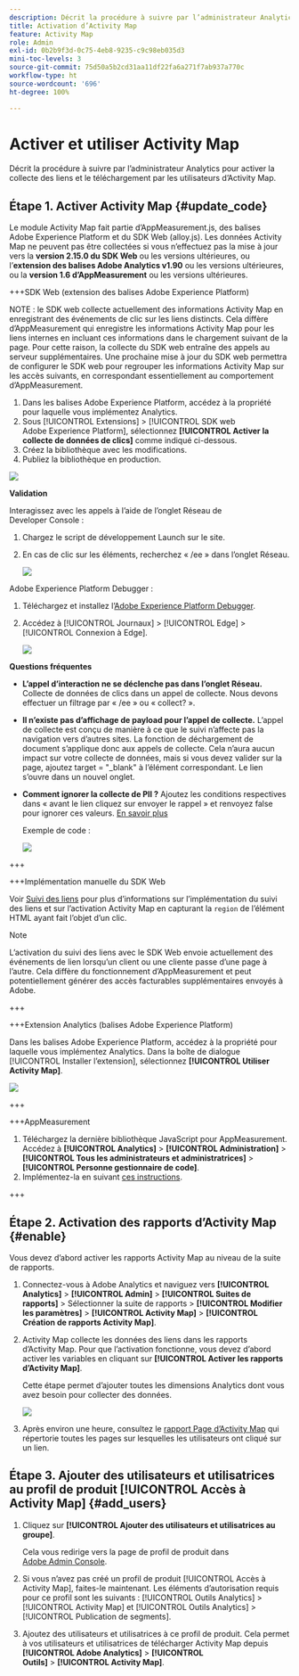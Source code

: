 ```yaml
---
description: Décrit la procédure à suivre par l’administrateur Analytics pour activer la collecte des liens et le téléchargement par les utilisateurs d’Activity Map.
title: Activation d’Activity Map
feature: Activity Map
role: Admin
exl-id: 0b2b9f3d-0c75-4eb8-9235-c9c98eb035d3
mini-toc-levels: 3
source-git-commit: 75d50a5b2cd31aa11df22fa6a271f7ab937a770c
workflow-type: ht
source-wordcount: '696'
ht-degree: 100%

---
```



# Activer et utiliser Activity Map

Décrit la procédure à suivre par l’administrateur Analytics pour activer la collecte des liens et le téléchargement par les utilisateurs d’Activity Map.

## Étape 1. Activer Activity Map {#update_code}

Le module Activity Map fait partie d’AppMeasurement.js, des balises Adobe Experience Platform et du SDK Web (alloy.js). Les données Activity Map ne peuvent pas être collectées si vous n’effectuez pas la mise à jour vers la **version 2.15.0 du SDK Web** ou les versions ultérieures, ou l’**extension des balises Adobe Analytics v1.90** ou les versions ultérieures, ou la **version 1.6 d’AppMeasurement** ou les versions ultérieures.

+++SDK Web (extension des balises Adobe Experience Platform)

NOTE : le SDK web collecte actuellement des informations Activity Map en enregistrant des événements de clic sur les liens distincts. Cela diffère d’AppMeasurement qui enregistre les informations Activity Map pour les liens internes en incluant ces informations dans le chargement suivant de la page. Pour cette raison, la collecte du SDK web entraîne des appels au serveur supplémentaires. Une prochaine mise à jour du SDK web permettra de configurer le SDK web pour regrouper les informations Activity Map sur les accès suivants, en correspondant essentiellement au comportement d’AppMeasurement.

1. Dans les balises Adobe Experience Platform, accédez à la propriété pour laquelle vous implémentez Analytics.
1. Sous [!UICONTROL Extensions] > [!UICONTROL SDK web Adobe Experience Platform], sélectionnez **[!UICONTROL Activer la collecte de données de clics]** comme indiqué ci-dessous.
1. Créez la bibliothèque avec les modifications.
1. Publiez la bibliothèque en production.

![](assets/web_sdk.png)

**Validation**

Interagissez avec les appels à l’aide de l’onglet Réseau de Developer Console :

1. Chargez le script de développement Launch sur le site.
1. En cas de clic sur les éléments, recherchez « /ee » dans l’onglet Réseau.

   ![](assets/validation1.png)

Adobe Experience Platform Debugger :

1. Téléchargez et installez l’[Adobe Experience Platform Debugger](https://chromewebstore.google.com/detail/adobe-experience-platform/bfnnokhpnncpkdmbokanobigaccjkpob).
1. Accédez à [!UICONTROL Journaux] > [!UICONTROL Edge] > [!UICONTROL Connexion à Edge].

   ![](assets/validation2.jpg)

**Questions fréquentes**

* **L’appel d’interaction ne se déclenche pas dans l’onglet Réseau.**
Collecte de données de clics dans un appel de collecte. Nous devons effectuer un filtrage par « /ee » ou « collect? ».

* **Il n’existe pas d’affichage de payload pour l’appel de collecte.**
L’appel de collecte est conçu de manière à ce que le suivi n’affecte pas la navigation vers d’autres sites. La fonction de déchargement de document s’applique donc aux appels de collecte. Cela n’aura aucun impact sur votre collecte de données, mais si vous devez valider sur la page, ajoutez target = &quot;_blank&quot; à l’élément correspondant. Le lien s’ouvre dans un nouvel onglet.

* **Comment ignorer la collecte de PII ?**
Ajoutez les conditions respectives dans « avant le lien cliquez sur envoyer le rappel » et renvoyez false pour ignorer ces valeurs. [En savoir plus](https://experienceleague.adobe.com/docs/experience-platform/edge/fundamentals/configuring-the-sdk.html?lang=fr)

  Exemple de code :

  ![](assets/sample-code.png)

+++

+++Implémentation manuelle du SDK Web

Voir [Suivi des liens](https://experienceleague.adobe.com/docs/experience-platform/edge/data-collection/track-links.html?lang=fr) pour plus d’informations sur l’implémentation du suivi des liens et sur l’activation Activity Map en capturant la `region` de l’élément HTML ayant fait l’objet d’un clic.

>[!NOTE]
>
>L’activation du suivi des liens avec le SDK Web envoie actuellement des événements de lien lorsqu’un client ou une cliente passe d’une page à l’autre. Cela diffère du fonctionnement d’AppMeasurement et peut potentiellement générer des accès facturables supplémentaires envoyés à Adobe.

+++

+++Extension Analytics (balises Adobe Experience Platform)

Dans les balises Adobe Experience Platform, accédez à la propriété pour laquelle vous implémentez Analytics. Dans la boîte de dialogue [!UICONTROL Installer l’extension], sélectionnez **[!UICONTROL Utiliser Activity Map]**.

![](assets/aa_extension.png)

+++

+++AppMeasurement

1. Téléchargez la dernière bibliothèque JavaScript pour AppMeasurement.
Accédez à **[!UICONTROL Analytics]** > **[!UICONTROL Administration]** > **[!UICONTROL Tous les administrateurs et administratrices]** > **[!UICONTROL Personne gestionnaire de code]**.
1. Implémentez-la en suivant [ces instructions](https://experienceleague.adobe.com/docs/analytics/implementation/js/overview.html?lang=fr).

+++

## Étape 2. Activation des rapports d’Activity Map {#enable}

Vous devez d’abord activer les rapports Activity Map au niveau de la suite de rapports.

1. Connectez-vous à Adobe Analytics et naviguez vers **[!UICONTROL Analytics]** > **[!UICONTROL Admin]** > **[!UICONTROL Suites de rapports]** > Sélectionner la suite de rapports > **[!UICONTROL Modifier les paramètres]** > **[!UICONTROL Activity Map]** > **[!UICONTROL Création de rapports Activity Map]**.

1. Activity Map collecte les données des liens dans les rapports d’Activity Map. Pour que l’activation fonctionne, vous devez d’abord activer les variables en cliquant sur **[!UICONTROL Activer les rapports d’Activity Map]**.

   Cette étape permet d’ajouter toutes les dimensions Analytics dont vous avez besoin pour collecter des données.

   ![](assets/enable.png)

1. Après environ une heure, consultez le [rapport Page d’Activity Map](/help/analyze/activity-map/activitymap-reporting-analytics.md) qui répertorie toutes les pages sur lesquelles les utilisateurs ont cliqué sur un lien.

## Étape 3. Ajouter des utilisateurs et utilisatrices au profil de produit [!UICONTROL Accès à Activity Map] {#add_users}

1. Cliquez sur **[!UICONTROL Ajouter des utilisateurs et utilisatrices au groupe]**.

   Cela vous redirige vers la page de profil de produit dans [Adobe Admin Console](https://adminconsole.adobe.com/E2F05B3B52F54D2E0A490D44@AdobeOrg/overview).

1. Si vous n’avez pas créé un profil de produit [!UICONTROL Accès à Activity Map], faites-le maintenant. Les éléments d’autorisation requis pour ce profil sont les suivants : [!UICONTROL Outils Analytics] > [!UICONTROL Activity Map] et [!UICONTROL Outils Analytics] > [!UICONTROL Publication de segments].

1. Ajoutez des utilisateurs et utilisatrices à ce profil de produit. Cela permet à vos utilisateurs et utilisatrices de télécharger Activity Map depuis **[!UICONTROL Adobe Analytics]** > **[!UICONTROL Outils]** > **[!UICONTROL Activity Map]**.

